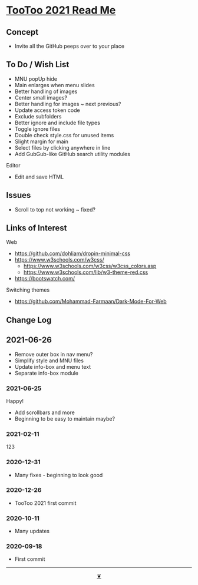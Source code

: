 # [TooToo 2021 Read Me]( ./index.html#README.md )

<!--ddfddd
<div style=height:300px;overflow:hidden;width:100%;resize:both; ><iframe src=https://pushme-pullyou.github.io/lib/style/style-sample-tags.html height=100% width=100% ></iframe></div>
_/lib/style_

### Full Screen: [/lib/style]( https://pushme-pullyou.github.io/lib/style/ )
-->

## Concept

* Invite all the GitHub peeps over to your place

## To Do / Wish List

* MNU popUp hide
* Main enlarges when menu slides
* Better handling of images
* Center small images?
* Better handling for images ~ next previous?
* Update access token code
* Exclude subfolders
* Better ignore and include file types
* Toggle ignore files
* Double check style.css for unused items
* Slight margin for main
* Select files by clicking anywhere in line
* Add GubGub-like GitHub search utility modules

Editor

* Edit and save HTML

## Issues

* Scroll to top not working ~ fixed?

## Links of Interest

Web

* https://github.com/dohliam/dropin-minimal-css
* https://www.w3schools.com/w3css/
    * https://www.w3schools.com/w3css/w3css_colors.asp
    * https://www.w3schools.com/lib/w3-theme-red.css
* https://bootswatch.com/

Switching themes

* https://github.com/Mohammad-Farmaan/Dark-Mode-For-Web


## Change Log

## 2021-06-26

* Remove outer box in nav menu?
* Simplify style and MNU files
* Update info-box and menu text
* Separate info-box module

### 2021-06-25

Happy!

* Add scrollbars and more
* Beginning to be easy to maintain maybe?

### 2021-02-11

123

### 2020-12-31

* Many fixes - beginning to look good

### 2020-12-26

* TooToo 2021 first commit

### 2020-10-11

* Many updates

### 2020-09-18

* First commit


***

<center><a href=javascript:window.main.scrollTo(0,0); class=aDingbat > ❦ </a></center>

